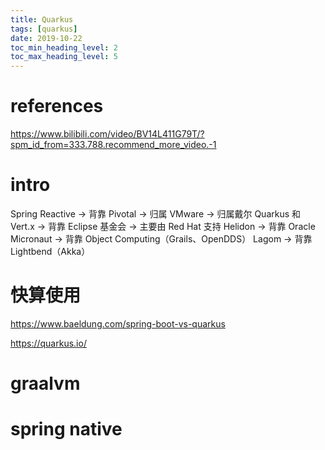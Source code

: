 ```yaml
---
title: Quarkus
tags: [quarkus]
date: 2019-10-22
toc_min_heading_level: 2
toc_max_heading_level: 5
---
```


# references

https://www.bilibili.com/video/BV14L411G79T/?spm_id_from=333.788.recommend_more_video.-1


# intro

Spring Reactive → 背靠 Pivotal → 归属 VMware → 归属戴尔
Quarkus 和 Vert.x → 背靠 Eclipse 基金会 → 主要由 Red Hat 支持
Helidon → 背靠 Oracle
Micronaut → 背靠 Object Computing（Grails、OpenDDS）
Lagom → 背靠 Lightbend（Akka）

# 快算使用

https://www.baeldung.com/spring-boot-vs-quarkus

https://quarkus.io/


# graalvm


# spring native
